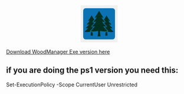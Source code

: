 <p align="center">
  <img src="./WoodManager.png" width="100em" height="100em">
</p>

[Download WoodManager Exe version here](https://github.com/mrdatawolf/nl_no_ie/blob/main/WoodManagerApp/bin/Release/net8.0/win-x64/publish/WoodManagerApp.exe)
<h2>if you are doing the ps1 version you need this:</h2>
Set-ExecutionPolicy -Scope CurrentUser Unrestricted
